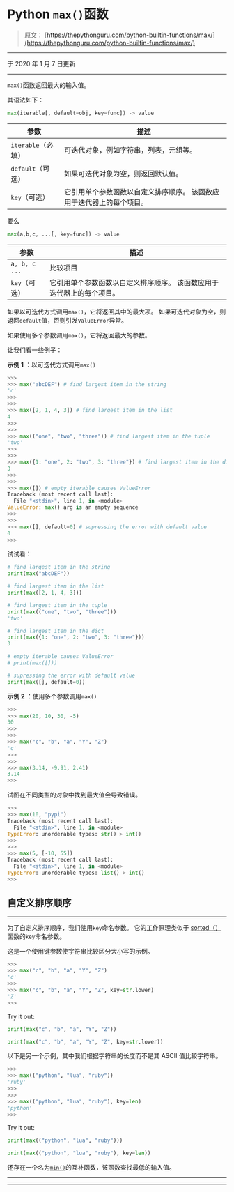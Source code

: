 # Python `max()`函数

> 原文： [https://thepythonguru.com/python-builtin-functions/max/](https://thepythonguru.com/python-builtin-functions/max/)

* * *

于 2020 年 1 月 7 日更新

* * *

`max()`函数返回最大的输入值。

其语法如下：

```py
max(iterable[, default=obj, key=func]) -> value

```

| 参数 | 描述 |
| --- | --- |
| `iterable`（必填） | 可迭代对象，例如字符串，列表，元组等。 |
| `default`（可选） | 如果可迭代对象为空，则返回默认值。 |
| `key`（可选） | 它引用单个参数函数以自定义排序顺序。 该函数应用于迭代器上的每个项目。 |

要么

```py
max(a,b,c, ...[, key=func]) -> value

```

| 参数 | 描述 |
| --- | --- |
| `a, b, c ...` | 比较项目 |
| `key`（可选） | 它引用单个参数函数以自定义排序顺序。 该函数应用于迭代器上的每个项目。 |

如果以可迭代方式调用`max()`，它将返回其中的最大项。 如果可迭代对象为空，则返回`default`值，否则引发`ValueError`异常。

如果使用多个参数调用`max()`，它将返回最大的参数。

让我们看一些例子：

**示例 1** ：以可迭代方式调用`max()`

```py
>>> 
>>> max("abcDEF") # find largest item in the string
'c'
>>>
>>> 
>>> max([2, 1, 4, 3]) # find largest item in the list
4
>>> 
>>>
>>> max(("one", "two", "three")) # find largest item in the tuple
'two'
>>> 
>>> 
>>> max({1: "one", 2: "two", 3: "three"}) # find largest item in the dict
3
>>>
>>>
>>> max([]) # empty iterable causes ValueError
Traceback (most recent call last):
  File "<stdin>", line 1, in <module>
ValueError: max() arg is an empty sequence
>>> 
>>> 
>>> max([], default=0) # supressing the error with default value
0
>>>

```

试试看：

```py
# find largest item in the string
print(max("abcDEF")) 

# find largest item in the list
print(max([2, 1, 4, 3])) 

# find largest item in the tuple
print(max(("one", "two", "three"))) 
'two'

# find largest item in the dict
print(max({1: "one", 2: "two", 3: "three"})) 
3

# empty iterable causes ValueError
# print(max([])) 

# supressing the error with default value
print(max([], default=0)) 
```

**示例 2** ：使用多个参数调用`max()`

```py
>>> 
>>> max(20, 10, 30, -5) 
30
>>>
>>>
>>> max("c", "b", "a", "Y", "Z")
'c'
>>>
>>> 
>>> max(3.14, -9.91, 2.41)
3.14
>>>

```

试图在不同类型的对象中找到最大值会导致错误。

```py
>>> 
>>> max(10, "pypi")
Traceback (most recent call last):
  File "<stdin>", line 1, in <module>
TypeError: unorderable types: str() > int()
>>> 
>>>
>>> max(5, [-10, 55])
Traceback (most recent call last):
  File "<stdin>", line 1, in <module>
TypeError: unorderable types: list() > int()
>>>

```

## 自定义排序顺序

* * *

为了自定义排序顺序，我们使用`key`命名参数。 它的工作原理类似于 [sorted（）](/python-builtin-functions/sorted/)函数的`key`命名参数。

这是一个使用键参数使字符串比较区分大小写的示例。

```py
>>>
>>> max("c", "b", "a", "Y", "Z")
'c'
>>> 
>>> max("c", "b", "a", "Y", "Z", key=str.lower)
'Z'
>>>

```

Try it out:

```py
print(max("c", "b", "a", "Y", "Z"))

print(max("c", "b", "a", "Y", "Z", key=str.lower)) 
```

以下是另一个示例，其中我们根据字符串的长度而不是其 ASCII 值比较字符串。

```py
>>> 
>>> max(("python", "lua", "ruby"))
'ruby'
>>> 
>>> 
>>> max(("python", "lua", "ruby"), key=len)
'python'
>>>

```

Try it out:

```py
print(max(("python", "lua", "ruby")))

print(max(("python", "lua", "ruby"), key=len)) 
```

还存在一个名为[`min()`](/python-builtin-functions/min/)的互补函数，该函数查找最低的输入值。

* * *

* * *
